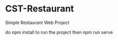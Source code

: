 # CST-Restaurant
Simple Restaurant Web Project

do npm install to run the project
then npm run serve